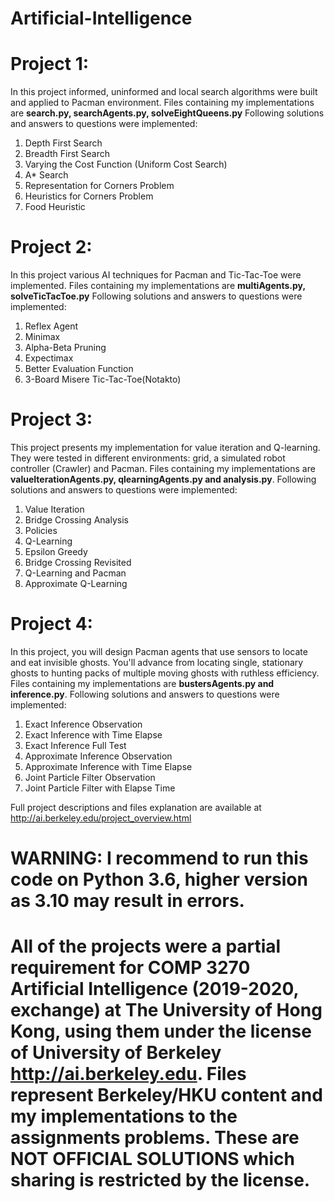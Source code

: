 # Artificial-Intelligence

# Project 1: 
In this project informed, uninformed and local search algorithms were built
and applied to Pacman environment. Files containing my implementations are **search.py, searchAgents.py, solveEightQueens.py**
Following solutions and answers to questions were implemented:
1. Depth First Search
2. Breadth First Search
3. Varying the Cost Function
(Uniform Cost Search)
4. A* Search
5. Representation for Corners
Problem
6. Heuristics for Corners
Problem
7. Food Heuristic

# Project 2: 
In this project various AI techniques for Pacman and
Tic-Tac-Toe were implemented. Files containing my implementations are **multiAgents.py, solveTicTacToe.py**
Following solutions and answers to questions were implemented:
1. Reflex Agent
2. Minimax
3. Alpha-Beta Pruning
4. Expectimax
5. Better Evaluation Function
6. 3-Board Misere Tic-Tac-Toe(Notakto)

# Project 3:
This project presents my implementation for value iteration and Q-learning. They were tested in different environments: grid, a simulated robot controller (Crawler) and
Pacman. Files containing my implementations are **valueIterationAgents.py, qlearningAgents.py and analysis.py**.
Following solutions and answers to questions were implemented:
1. Value Iteration
2. Bridge Crossing Analysis
3. Policies
4. Q-Learning
5. Epsilon Greedy
6. Bridge Crossing Revisited
7. Q-Learning and Pacman
8. Approximate Q-Learning

# Project 4:
In this project, you will design Pacman agents that use sensors to locate and eat invisible ghosts. You'll advance from locating single, stationary ghosts to hunting packs of multiple moving ghosts with ruthless efficiency. Files containing my implementations are **bustersAgents.py and inference.py**.
Following solutions and answers to questions were implemented:
1. Exact Inference Observation
2. Exact Inference with Time Elapse
3. Exact Inference Full Test
4. Approximate Inference Observation
5. Approximate Inference with Time Elapse
6. Joint Particle Filter Observation
7. Joint Particle Filter with Elapse Time


Full project descriptions and files explanation are available at http://ai.berkeley.edu/project_overview.html




# WARNING: I recommend to run this code on Python 3.6, higher version as 3.10 may result in errors.


# All of the projects were a partial requirement for COMP 3270 Artificial Intelligence (2019-2020, exchange) at The University of Hong Kong, using them under the license of University of Berkeley http://ai.berkeley.edu. Files represent Berkeley/HKU content and my implementations to the assignments problems. These are NOT OFFICIAL SOLUTIONS which sharing is restricted by the license.



